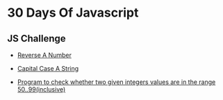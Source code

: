 # 30 Days Of Javascript

## JS Challenge

* [Reverse A Number](https://github.com/vipuljain08/30DaysOfJavascript/blob/master/challenges/Challenge1.js)

* [Capital Case A String](https://github.com/vipuljain08/30DaysOfJavascript/blob/master/challenges/Challenge2.js)

* [Program to check whether two given integers values are in the range 50..99(inclusive)](https://github.com/vipuljain08/30DaysOfJavascript/blob/master/challenges/Challenge3.js)
